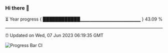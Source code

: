 ### Hi there 👋

⏳ Year progress { ████████████▁▁▁▁▁▁▁▁▁▁▁▁▁▁▁▁▁▁ } 43.09 %

---

⏰ Updated on Wed, 07 Jun 2023 06:19:35 GMT

![Progress Bar CI](https://github.com/liununu/liununu/workflows/Progress%20Bar%20CI/badge.svg)
